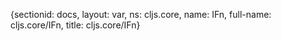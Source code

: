 {sectionid: docs, layout: var, ns: cljs.core, name: IFn, full-name: cljs.core/IFn,
  title: cljs.core/IFn}
